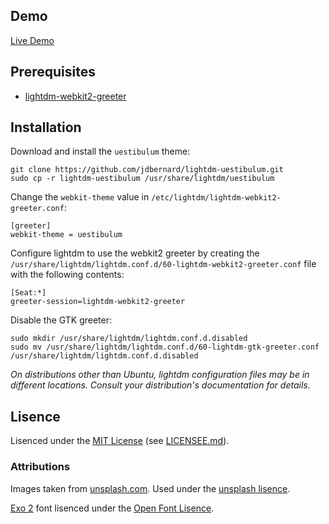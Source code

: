 ## Demo

[Live Demo](https://jdbernard.github.io/lightdm-uestibulum)

## Prerequisites

* [lightdm-webkit2-greeter](https://github.com/Antergos/lightdm-webkit2-greeter)

## Installation

Download and install the `uestibulum` theme:

    git clone https://github.com/jdbernard/lightdm-uestibulum.git
    sudo cp -r lightdm-uestibulum /usr/share/lightdm/uestibulum

Change the `webkit-theme` value in `/etc/lightdm/lightdm-webkit2-greeter.conf`:

    [greeter]
    webkit-theme = uestibulum

Configure lightdm to use the webkit2 greeter by creating the
`/usr/share/lightdm/lightdm.conf.d/60-lightdm-webkit2-greeter.conf` file with
the following contents:

    [Seat:*]
    greeter-session=lightdm-webkit2-greeter

Disable the GTK greeter:

    sudo mkdir /usr/share/lightdm/lightdm.conf.d.disabled
    sudo mv /usr/share/lightdm/lightdm.conf.d/60-lightdm-gtk-greeter.conf /usr/share/lightdm/lightdm.conf.d.disabled


*On distributions other than Ubuntu, lightdm configuration files may be in
different locations. Consult your distribution's documentation for details.*

## Lisence

Lisenced under the [MIT License](https://opensource.org/licenses/MIT)
(see [LICENSEE.md](LICENSE.md)).

### Attributions

Images taken from [unsplash.com](unsplash.com). Used under the [unsplash
lisence](https://unsplash.com/license).

[Exo 2](https://fonts.google.com/specimen/Exo+2) font lisenced under the
[Open Font Lisence](http://scripts.sil.org/cms/scripts/page.php?site_id=nrsi&id=OFL_web).
